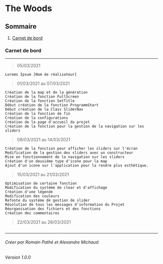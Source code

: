 # The Woods
## Sommaire
1. [Carnet de bord](#carnet-de-bord)
### Carnet de bord
***
> 05/03/2021
```
Lorems Ipsum [Nom de réalisateur]
```
> 01/03/2021 au 07/03/2021
```
Création de la map et de la génération
Création de la fonction FullScreen
Création de la fonction SetTitle
Début création de la fonction ProgrammStart
Début création de la Class SliderNav
Création de la fonction de fin
Création de la configurations
Création de la page d'accueil du projet
Création de la fonction pour la gestion de la navigation sur les sliders
```
> 08/03/2021 au 14/03/2021
```
Création de la fonction pour afficher les sliders sur l'écran
Modification de la gestion des sliders avec un constructeur
Mise en fonctionnement de la navigation sur les sliders
Création d'un deuxiéme type d'icone pour la map
Ajout d'un icone sur l'application pour la rendre plus esthétique.
```
> 15/03/2021 au 21/03/2021
```
Optimisation de certaine fonction
Modification du systéme de clear et d'affichage 
Création d'une légende
Modification des couleurs
Refonte du systéme de gestion de slider
Résolution de tous les messages d'information du Projet
Réorganisation des fichiers et des fonctions
Création des commentaires
```
> 22/03/2021 au 28/03/2021
```

```





***
###### Créer par Romain Pathé et Alexandre Michaud
###### Version 1.0.0
